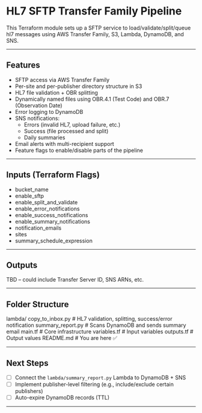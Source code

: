 # HL7 SFTP Transfer Family Pipeline

This Terraform module sets up a SFTP service to load/validate/split/queue hl7 messages using AWS Transfer Family, S3, Lambda, DynamoDB, and SNS.

---

## Features

- SFTP access via AWS Transfer Family
- Per-site and per-publisher directory structure in S3
- HL7 file validation + OBR splitting
- Dynamically named files using OBR.4.1 (Test Code) and OBR.7 (Observation Date)
- Error logging to DynamoDB
- SNS notifications:
  - Errors (invalid HL7, upload failure, etc.)
  - Success (file processed and split)
  - Daily summaries
- Email alerts with multi-recipient support
- Feature flags to enable/disable parts of the pipeline

---

##  Inputs (Terraform Flags)

- bucket_name
- enable_sftp
- enable_split_and_validate 
- enable_error_notifications
- enable_success_notifications
- enable_summary_notifications
- notification_emails
- sites
- summary_schedule_expression

---

## Outputs

TBD – could include Transfer Server ID, SNS ARNs, etc.

---

## Folder Structure

lambda/
  copy_to_inbox.py         # HL7 validation, splitting, success/error notification
  summary_report.py        # Scans DynamoDB and sends summary email
main.tf                    # Core infrastructure
variables.tf               # Input variables
outputs.tf                 # Output values
README.md                  # You are here ✅

---

## Next Steps

- [ ] Connect the `lambda/summary_report.py` Lambda to DynamoDB + SNS
- [ ] Implement publisher-level filtering (e.g., include/exclude certain publishers)
- [ ] Auto-expire DynamoDB records (TTL)

---

